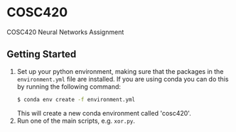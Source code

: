 # COSC420
COSC420 Neural Networks Assignment

## Getting Started
1. Set up your python environment, making sure that the packages in the `environment.yml` file are installed.
    If you are using conda you can do this by running the following command:
    ```bash
    $ conda env create -f environment.yml
    ```
    This will create a new conda environment called 'cosc420'.
2. Run one of the main scripts, e.g. `xor.py`.
